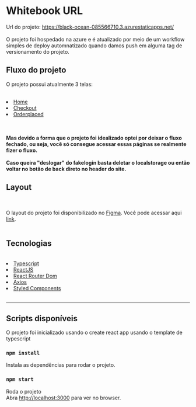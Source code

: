 # Whitebook URL

Url do projeto: https://black-ocean-085566710.3.azurestaticapps.net/
<br/>
<br/>
O projeto foi hospedado na azure e é atualizado por meio de um workflow simples de deploy automnatizado quando damos push em alguma tag de versionamento do projeto.

## Fluxo do projeto

O projeto possui atualmente 3 telas:

<br/>
<li><a href="https://black-ocean-085566710.3.azurestaticapps.net/">Home</a></li>
<li><a href="https://black-ocean-085566710.3.azurestaticapps.net/checkout">Checkout</a></li>
<li><a href="https://black-ocean-085566710.3.azurestaticapps.net/checkout/orderplaced">Orderplaced</a></li>
<br/><br/>

<b>Mas devido a forma que o projeto foi idealizado optei por deixar o fluxo fechado, ou seja, você só consegue acessar essas páginas se realmente fizer o fluxo.</b>
<br/><br/>
<b>Caso queira "deslogar" do fakelogin basta deletar o localstorage ou então voltar no botão de back direto no header do site.</b>



## Layout

<br/>
<p>O layout do projeto foi disponibilizado no <a href="https://www.figma.com/">Figma</a>. Você pode acessar aqui <a href="https://www.figma.com/file/YqvAioQ7Txa5H3HUb4CYzf/PEBMED_-Testes-Front-end?type=design&node-id=3-208&t=rodc7y7Ir4Vdl7vD-0">link</a>.<br/>
<br/>


## Tecnologias

<br/>

<li><a href="https://www.typescriptlang.org/">Typescript</a></li>
<li><a href="https://reactjs.org/">ReactJS</a></li>
<li><a href="https://reactrouter.com/">React Router Dom</a></li>
<li><a href="https://axios-http.com/">Axios</a></li>
<li><a href="https://styled-components.com/">Styled Components</a></li>
<br/>

---

## Scripts disponíveis

O projeto foi inicializado usando o create react app usando o template de typescript

### `npm install`

Instala as dependências para rodar o projeto.


### `npm start`

Roda o projeto\
Abra [http://localhost:3000](http://localhost:3000) para ver no browser.
